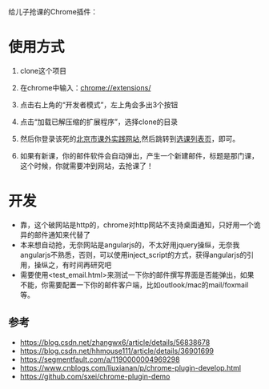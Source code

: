 给儿子抢课的Chrome插件：

# 使用方式

1. clone这个项目

2. 在chrome中输入：<chrome://extensions/>

3. 点击右上角的“开发者模式”，左上角会多出3个按钮

4. 点击“加载已解压缩的扩展程序”，选择clone的目录

5. 然后你登录该死的[北京市课外实践网站](http://kfsjkx.bjedu.cn/),然后跳转到[选课列表页](http://kfsjkx.bjedu.cn/index_page#/app/stuoptionalcourselist)，即可。

6. 如果有新课，你的邮件软件会自动弹出，产生一个新建邮件，标题是那门课，这个时候，你就需要冲到网站，去抢课了！

# 开发

- 靠，这个破网站是http的，chrome对http网站不支持桌面通知，只好用一个诡异的邮件通知来代替了
- 本来想自动抢，无奈网站是angularjs的，不太好用jquery操纵，无奈我angularjs不熟悉，否则，可以使用inject_script的方式，获得angularjs的引用，操纵之，有时间再研究吧
- 需要使用<test_email.html>来测试一下你的邮件撰写界面是否能弹出，如果不能，你需要配置一下你的邮件客户端，比如outlook/mac的mail/foxmail等。

## 参考
- <https://blog.csdn.net/zhangwx6/article/details/56838678>
- <https://blog.csdn.net/hhmouse111/article/details/36901699> 
- <https://segmentfault.com/a/1190000004969298>
- <https://www.cnblogs.com/liuxianan/p/chrome-plugin-develop.html>
- <https://github.com/sxei/chrome-plugin-demo>